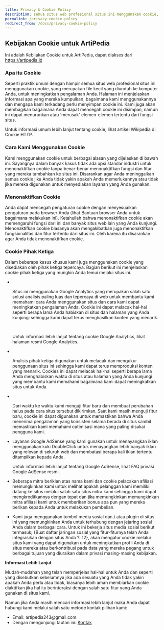 ```yaml
---
title: Privacy & Cookie Policy
description: semua situs web profesional situs ini menggunakan cookie, yang merupakan file kecil yang diunduh ke komputer Anda, untuk meningkatkan pengalaman Anda. 
permalink: /privacy-cookie-policy
redirect_from: /docs/privacy-cookie-policy
---
```


## Kebijakan Cookie untuk ArtiPedia
Ini adalah Kebijakan Cookie untuk ArtiPedia, dapat diakses dari https://artipedia.id

### Apa itu Cookie 
Seperti praktik umum dengan hampir semua situs web profesional situs ini menggunakan cookie, yang merupakan file kecil yang diunduh ke komputer Anda, untuk meningkatkan pengalaman Anda. Halaman ini menjelaskan informasi apa yang mereka kumpulkan, bagaimana kami menggunakannya dan mengapa kami terkadang perlu menyimpan cookie ini. Kami juga akan membagikan bagaimana Anda dapat mencegah cookie ini disimpan, namun ini dapat menurunkan atau 'merusak' elemen-elemen tertentu dari fungsi situs.

Untuk informasi umum lebih lanjut tentang cookie, lihat artikel Wikipedia di Cookie HTTP.

### Cara Kami Menggunakan Cookie
Kami menggunakan cookie untuk berbagai alasan yang dijelaskan di bawah ini. Sayangnya dalam banyak kasus tidak ada opsi standar industri untuk menonaktifkan cookie tanpa benar-benar menonaktifkan fungsi dan fitur yang mereka tambahkan ke situs ini. Disarankan agar Anda meninggalkan semua cookie jika Anda tidak yakin apakah Anda memerlukannya atau tidak jika mereka digunakan untuk menyediakan layanan yang Anda gunakan.

### Menonaktifkan Cookie
Anda dapat mencegah pengaturan cookie dengan menyesuaikan pengaturan pada browser Anda (lihat Bantuan browser Anda untuk bagaimana melakukan ini). Ketahuilah bahwa menonaktifkan cookie akan memengaruhi fungsi dari ini dan banyak situs web lain yang Anda kunjungi. Menonaktifkan cookie biasanya akan mengakibatkan juga menonaktifkan fungsionalitas dan fitur tertentu dari situs ini. Oleh karena itu disarankan agar Anda tidak menonaktifkan cookie.

### Cookie Pihak Ketiga 
Dalam beberapa kasus khusus kami juga menggunakan cookie yang disediakan oleh pihak ketiga tepercaya. Bagian berikut ini menjelaskan cookie pihak ketiga yang mungkin Anda temui melalui situs ini.

<ul>
<li>
    <p> Situs ini menggunakan Google Analytics yang merupakan salah satu solusi analisis paling luas dan tepercaya di web untuk membantu kami memahami cara Anda menggunakan situs dan cara kami dapat meningkatkan pengalaman Anda. Cookie ini dapat melacak hal-hal seperti berapa lama Anda habiskan di situs dan halaman yang Anda kunjungi sehingga kami dapat terus menghasilkan konten yang menarik. </p>
    <p> Untuk informasi lebih lanjut tentang cookie Google Analytics, lihat halaman resmi Google Analytics. </p>
</li>

<li>
    <p> Analisis pihak ketiga digunakan untuk melacak dan mengukur penggunaan situs ini sehingga kami dapat terus memproduksi konten yang menarik. Cookies ini dapat melacak hal-hal seperti berapa lama Anda menghabiskan waktu di situs atau halaman yang Anda kunjungi yang membantu kami memahami bagaimana kami dapat meningkatkan situs untuk Anda. </p>
</li>

<li>
    <p> Dari waktu ke waktu kami menguji fitur baru dan membuat perubahan halus pada cara situs tersebut dikirimkan. Saat kami masih menguji fitur baru, cookie ini dapat digunakan untuk memastikan bahwa Anda menerima pengalaman yang konsisten selama berada di situs sambil memastikan kami memahami optimisasi mana yang paling disukai pengguna kami. </p>
</li>

<li> <p> Layanan Google AdSense yang kami gunakan untuk menayangkan iklan menggunakan kuki DoubleClick untuk menayangkan lebih banyak iklan yang relevan di seluruh web dan membatasi berapa kali iklan tertentu ditampilkan kepada Anda. </p>
<p> Untuk informasi lebih lanjut tentang Google AdSense, lihat FAQ privasi Google AdSense resmi. </p> </li>
<li> <p> Beberapa mitra beriklan atas nama kami dan cookie pelacakan afiliasi memungkinkan kami untuk melihat apakah pelanggan kami memiliki datang ke situs melalui salah satu situs mitra kami sehingga kami dapat mengkreditkannya dengan tepat dan jika memungkinkan memungkinkan mitra afiliasi kami untuk memberikan bonus apa pun yang mereka berikan kepada Anda untuk melakukan pembelian. </p> </li> <li> <p> Kami juga menggunakan tombol media sosial dan / atau plugin di situs ini yang memungkinkan Anda untuk terhubung dengan jejaring sosial Anda dalam berbagai cara. Untuk ini bekerja situs media sosial berikut termasuk; {Buat daftar jaringan sosial yang fitur-fiturnya telah Anda integrasikan dengan situs Anda ?: 12}, akan mengatur cookie melalui situs kami yang dapat digunakan untuk meningkatkan profil Anda di situs mereka atau berkontribusi pada data yang mereka pegang untuk berbagai tujuan yang diuraikan dalam privasi masing-masing kebijakan. </p> </li> </ul> <p> <strong> Informasi Lebih Lanjut </strong> </p> <p> Mudah-mudahan yang telah memperjelas hal-hal untuk Anda dan seperti yang disebutkan sebelumnya jika ada sesuatu yang Anda tidak yakin apakah Anda perlu atau tidak, biasanya lebih aman membiarkan cookie diaktifkan jika hal itu berinteraksi dengan salah satu fitur yang Anda gunakan di situs kami. </p> 
<p> Namun jika Anda masih mencari informasi lebih lanjut maka Anda dapat hubungi kami melalui salah satu metode kontak pilihan kami: </p> <ul> <li> Email: artipedia243@gmail.com </li> <li> Dengan mengunjungi tautan ini: <a href="/kontak">Kontak</a></li> </ul>
    
